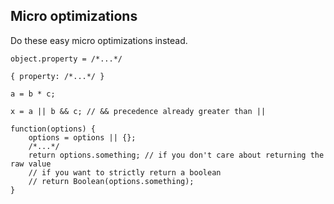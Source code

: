 ## Micro optimizations

Do these easy micro optimizations instead.


```
object.property = /*...*/

{ property: /*...*/ }

a = b * c;

x = a || b && c; // && precedence already greater than ||

function(options) {
    options = options || {};
    /*...*/
    return options.something; // if you don't care about returning the raw value
    // if you want to strictly return a boolean
    // return Boolean(options.something);
}

```